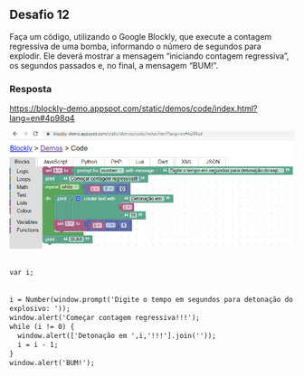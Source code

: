 ## Desafio 12

Faça um código, utilizando o Google Blockly, que execute a contagem regressiva de uma bomba, informando o número de segundos para explodir. Ele deverá mostrar a mensagem “iniciando contagem regressiva”, os segundos passados e, no final, a mensagem “BUM!”.

### Resposta

https://blockly-demo.appspot.com/static/demos/code/index.html?lang=en#4p98q4


<img src = "img/detonador.png">

````

var i;


i = Number(window.prompt('Digite o tempo em segundos para detonação do explosivo: '));
window.alert('Começar contagem regressiva!!!');
while (i != 0) {
  window.alert(['Detonação em ',i,'!!!'].join(''));
  i = i - 1;
}
window.alert('BUM!');

````
